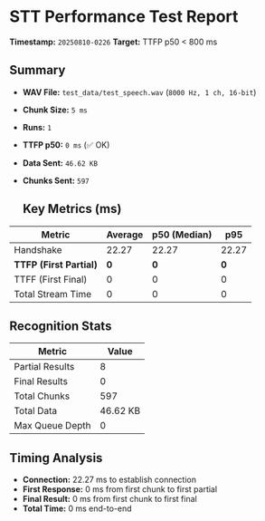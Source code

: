 # STT Performance Test Report
   
   **Timestamp:** `20250810-0226`
   **Target:** TTFP p50 < 800 ms
   
   ## Summary
- **WAV File:** `test_data/test_speech.wav` (`8000 Hz, 1 ch, 16-bit`)
- **Chunk Size:** `5 ms`
- **Runs:** `1`
- **TTFP p50:** `0 ms` (✅ OK)
- **Data Sent:** `46.62 KB`
- **Chunks Sent:** `597`
   
   ## Key Metrics (ms)
| Metric         | Average | p50 (Median) | p95          |
|----------------|---------|--------------|--------------|
| Handshake      | 22.27 | 22.27 | 22.27 |
| **TTFP (First Partial)** | **0** | **0** | **0** |
| TTFF (First Final) | 0 | 0 | 0 |
| Total Stream Time| 0 | 0 | 0 |

   ## Recognition Stats
| Metric | Value |
|--------|-------|
| Partial Results | 8 |
| Final Results | 0 |
| Total Chunks | 597 |
| Total Data | 46.62 KB |
| Max Queue Depth | 0 |

   ## Timing Analysis
- **Connection:** 22.27 ms to establish connection
- **First Response:** 0 ms from first chunk to first partial
- **Final Result:** 0 ms from first chunk to first final
- **Total Time:** 0 ms end-to-end
